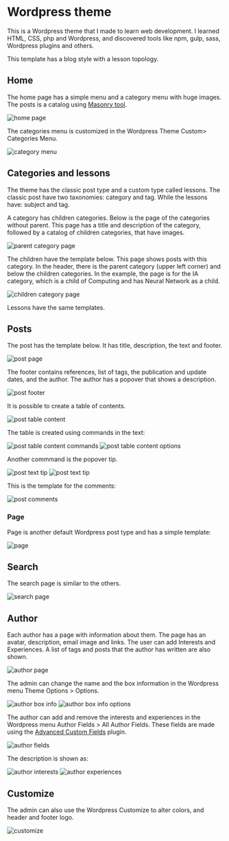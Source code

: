 # Wordpress theme

This is a Wordpress theme that I made to learn web development. I learned HTML, CSS, php and Wordpress, and discovered tools like npm, gulp, sass, Wordpress plugins and others.

This template has a blog style with a lesson topology.

## Home

The home page has a simple menu and a category menu with huge images.
The posts is a catalog using [Masonry tool](https://masonry.desandro.com/).

![home page](/img/homepage.png)

The categories menu is customized in the Wordpress Theme Custom> Categories Menu.

![category menu](/img/menuoptions.png)

## Categories and lessons

The theme has the classic post type and a custom type called lessons.
The classic post have two taxonomies: category and tag. While the lessons have: subject and tag.

A category has children categories.
Below is the page of the categories without parent. This page has a title and description of the category, followed by a catalog of children categories, that have images.

![parent category page](/img/categorypage.png)

The children have the template below. This page shows posts with this category. In the header, there is the parent category (upper left corner) and below the children categories. In the example, the page is for the IA category, which is a child of Computing and has Neural Network as a child.

![children category page](/img/categorychildrenpage.png)

Lessons have the same templates.

## Posts

The post has the template below. It has title, description, the text and footer.

![post page](/img/postpage.png)

The footer contains references, list of tags, the publication and update dates, and the author. The author has a popover that shows a description.

![post footer](/img/postfooter.png)

It is possible to create a table of contents.

![post table content](/img/tablecontents.png)

The table is created using commands in the text:

![post table content commands](/img/tablecontentscommands.png)
![post table content options](/img/tablecontentsoptions.png)

Another commmand is the popover tip.

![post text tip](/img/texttip.png)
![post text tip](/img/texttipcommand.png)

This is the template for the comments:

![post comments](/img/comments.png)

### Page

Page is another default Wordpress post type and has a simple template:

![page](/img/page.png)



## Search 

The search page is similar to the others.

![search page](/img/searchpage.png)

## Author

Each author has a page with information about them. The page has an avatar, description, email image and links. The user can add Interests and Experiences. A list of tags and posts that the author has written are also shown.

![author page](/img/authorpage.png)

The admin can change the name and the box information in the Wordpress menu Theme Options > Options.

![author box info](/img/authorboxinfo.png)
![author box info options](/img/authorboxinfooptions.png)

The author can add and remove the interests and experiences in the Wordpress menu Author Fields > All Author Fields. These fields are made using the [Advanced Custom Fields](https://www.advancedcustomfields.com/) plugin.

![author fields](/img/authorfields.png)

The description is shown as:

![author interests](/img/authorinterests.png)
![author experiences ](/img/authorexperiences.png)

## Customize

The admin can also use the Wordpress Customize to alter colors, and header and footer logo. 

![customize](/img/customize.png)

